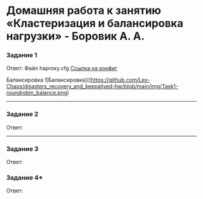 # Домашняя работа к занятию «Кластеризация и балансировка нагрузки» - Боровик А. А.

### Задание 1

Ответ:
Файл haproxy.cfg
[Ссылка на конфиг](https://github.com/Lex-Chaos/claster-balance-hw/blob/main/files/haproxy.cfg)

Балансировка
![Балансировка]((https://github.com/Lex-Chaos/disasters_recovery_and_keepalived-hw/blob/main/img/Task1-roundrobin_balance.png)

---

### Задание 2

Ответ:

---

### Задание 3

Ответ:

### Задание 4*

Ответ:
